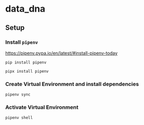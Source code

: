 # data_dna

## Setup

### Install `pipenv`
https://pipenv.pypa.io/en/latest/#install-pipenv-today

```
pip install pipenv
```

```
pipx install pipenv
```


### Create Virtual Environment and install dependencies

```
pipenv sync
```

### Activate Virtual Environment

```
pipenv shell
```

